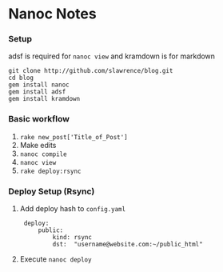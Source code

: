 Nanoc Notes
============

### Setup

adsf is required for `nanoc view` and kramdown is for markdown

    git clone http://github.com/slawrence/blog.git
    cd blog
    gem install nanoc
    gem install adsf
    gem install kramdown


### Basic workflow

1. `rake new_post['Title_of_Post']`
2. Make edits
3. `nanoc compile`
4. `nanoc view`
5. `rake deploy:rsync`

### Deploy Setup (Rsync)

1. Add deploy hash to `config.yaml`

        deploy:
            public:
                kind: rsync
                dst:  "username@website.com:~/public_html"

2. Execute `nanoc deploy`
